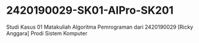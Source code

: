 # 2420190029-SK01-AIPro-SK201
Studi Kasus 01 Matakuliah Algoritma Pemrograman dari 2420190029 [Ricky Anggara] Prodi Sistem Komputer
